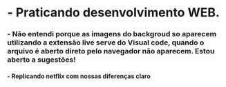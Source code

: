 # - Praticando desenvolvimento WEB.

### - Não entendi porque as imagens do backgroud so aparecem utilizando a extensão live serve do Visual code, quando o arquivo é aberto direto pelo navegador não aparecem. Estou aberto a sugestões! 
#### - Replicando netflix com nossas diferenças claro
